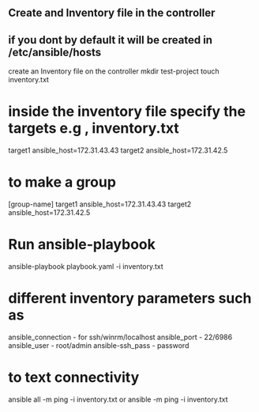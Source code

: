 ## Create and Inventory file in the controller
## if you dont by default it will be created in /etc/ansible/hosts 

create an Inventory file on the controller
mkdir test-project 
touch inventory.txt

# inside the inventory file specify the targets e.g , inventory.txt 
target1 ansible_host=172.31.43.43
target2 ansible_host=172.31.42.5

# to make a group
[group-name]
target1 ansible_host=172.31.43.43
target2 ansible_host=172.31.42.5

# Run ansible-playbook
ansible-playbook playbook.yaml -i inventory.txt

# different inventory parameters such as 
ansible_connection     - for ssh/winrm/localhost
ansible_port           - 22/6986
ansible_user           - root/admin
ansible-ssh_pass       - password

# to text connectivity
ansible all -m ping -i inventory.txt
or 
ansible <target-name> -m ping -i inventory.txt


